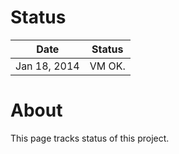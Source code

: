 # Status

| Date         | Status |
|--------------|-------------|
| Jan 18, 2014 | VM OK.   |

# About

This page tracks status of this project.

